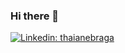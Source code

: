 ### Hi there 👋

[![Linkedin: thaianebraga](https://img.shields.io/badge/-amarjot-blue?style=flat-square&logo=Linkedin&logoColor=white&link=https://www.linkedin.com/in/amarjotsingh21/)](https://www.linkedin.com/in/amarjotsingh21/)

<!--
**AmarjotSingh21/AmarjotSingh21** is a ✨ _special_ ✨ repository because its `README.md` (this file) appears on your GitHub profile.

Here are some ideas to get you started:

- 🔭 I’m currently working on ...
- 🌱 I’m currently learning ...
- 👯 I’m looking to collaborate on ...
- 🤔 I’m looking for help with ...
- 💬 Ask me about ...
- 📫 How to reach me: ...
- 😄 Pronouns: ...
- ⚡ Fun fact: ...
-->
